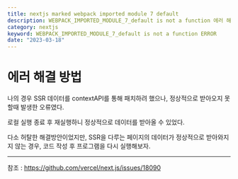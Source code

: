 ```yaml
---
title: nextjs marked webpack imported module 7 default
description: WEBPACK_IMPORTED_MODULE_7_default is not a function 에러 해결
category: nextjs
keyword: WEBPACK_IMPORTED_MODULE_7_default is not a function ERROR
date: "2023-03-18"
---
```


# 에러 해결 방법

나의 경우 SSR 데이터를 contextAPI를 통해 패치하려 했으나, 정상적으로 받아오지 못할때 발생한 오류였다.

로컬 실행 종료 후 재실행하니 정상적으로 데이터를 받아올 수 있었다.

다소 허탈한 해결방안이었지만, SSR을 다루는 페이지의 데이터가 정상적으로 받아와지지 않는 경우, 코드 작성 후 프로그램을 다시 실행해보자.

---

참조 : https://github.com/vercel/next.js/issues/18090
